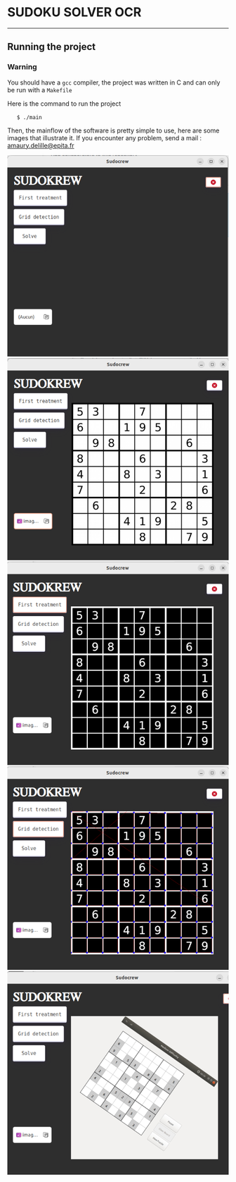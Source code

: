 # SUDOKU SOLVER OCR

---
## Running the project
### Warning
You should have a ```gcc``` compiler, the project was written in C and can only be run with a ```Makefile```

Here is the command to run the project
```$ cd NewInterface/
   $ ./main
```

Then, the mainflow of the software is pretty simple to use, here are some images that illustrate it. If you encounter any problem, send a mail : 
amaury.delille@epita.fr

![Alt text](imagesrm/img1.png?raw=true "")
![Alt text](imagesrm/img2.png?raw=true "")
![Alt text](imagesrm/img3.png?raw=true "")
![Alt text](imagesrm/img4.png?raw=true "")
![Alt text](imagesrm/img5.png?raw=true "")
